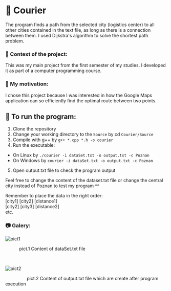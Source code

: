 # 🚚 Courier  	
The program finds a path from the selected city (logistics center) to all other cities contained in the text file, as long as there is a connection between them.
I used Dijkstra's algorithm to solve the shortest path problem.

### 💬 Context of the project:
This was my main project from the first semester of my studies.
I developed it as part of a computer programming course.

### 🚀 My motivation:
I chose this project because I was interested in how the Google Maps application can so efficiently find the optimal route between two points.

## 📌 To run the program:
1. Clone the repository
2. Change your working directory to the `Source` by cd `Courier/Source`
3. Compile with g++ by `g++ *.cpp *.h -o courier`
4. Run the executable:
- On Linux by `./courier -i dataSet.txt -o output.txt -c Poznan`
- On Windows by `courier -i dataSet.txt -o output.txt -c Poznan`
5. Open output.txt file to check the program output

Feel free to change the content of the dataset.txt file or change the central city instead of Poznan to test my program ^^

Remember to place the data in the right order:<br>
[city1] [city2] [distance1]<br>
[city2] [city3] [distance2]<br>
etc.<br>

### 📷 Galery:

![pict1](https://github.com/karlikp/Courier/assets/115083597/8d5a4aeb-752e-4e1f-9bdf-80db7963124b)
<p>&nbsp;&nbsp;&nbsp;&nbsp;&nbsp;&nbsp;&nbsp;&nbsp;&nbsp;&nbsp;
  pict.1 Content of dataSet.txt file</p><br>

![pict2](https://github.com/karlikp/Courier/assets/115083597/e7354d03-606c-44a2-80f4-b0bb6ea4c16a)
<p>&nbsp;&nbsp;&nbsp;&nbsp;&nbsp;&nbsp;&nbsp;&nbsp;&nbsp;&nbsp;&nbsp;&nbsp;&nbsp;&nbsp;&nbsp;&nbsp;
  pict.2 Content of output.txt file which are create after program execution</p>




